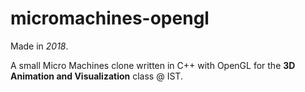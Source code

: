 # micromachines-opengl
Made in *2018*.

A small Micro Machines clone written in C++ with OpenGL for the **3D Animation and Visualization** class @ IST.
